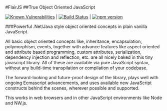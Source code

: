 #FlairJS
##True Object Oriented JavaScript

[![Known Vulnerabilities](https://snyk.io/test/github/vikasburman/flairjs/badge.svg?targetFile=package.json)](https://snyk.io/test/github/vikasburman/flairjs?targetFile=package.json) |
[![Build Status](https://travis-ci.com/vikasburman/flairjs.svg?branch=master)](https://travis-ci.com/vikasburman/flairjs) | 
[![npm version](https://badge.fury.io/js/flairjs.svg)](https://badge.fury.io/js/flairjs)

###Powerful .Net/Java style object oriented concepts in plain vanilla JavaScript.

All basic object oriented concepts like, inheritance, encapsulation, polymorphism, events, together with advance features like aspect oriented and attribute based programming, custom attributes, serialization, 
dependency injection and reflection, etc. are all nicely baked in this tiny javascript library.
All of these are available via pure JavaScript syntax, without any build-time transpilation or compilation 
of your codebase.
                  
The forward-looking and future-proof design of the library, plays well with ongoing Ecmascript advancements, and uses available new JavaScript constructs behind the scenes, wherever possible and supported.

This works in web browsers and in other JavaScript environments like Node and NW.js.
